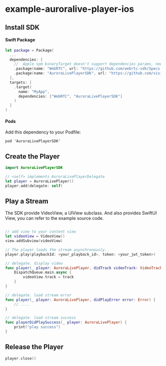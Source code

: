 # example-auroralive-player-ios

## Install SDK

#### Swift Package

```swift
let package = Package(
  ...
  dependencies: [
    //  Apple spm binaryTarget doesn't support dependencies params, need to add a WebRTC dependency here.
    .package(name: "WebRTC", url: "https://github.com/webrtc-sdk/Specs.git", .exact("114.5735.05"),
    .package(name: "AuroraLivePlayerSDK", url: "https://github.com/visionular/auroralive-player-spec.git", .upToNextMajor("1.0.0")),
  ],
  targets: [
    .target(
      name: "MyApp",
      dependencies: ["WebRTC", "AuroraLivePlayerSDK"]
    )
  ]
)
```

#### Pods

Add this dependency to your Podfile:

```podspec
pod 'AuroraLivePlayerSDK'
```

## Create the Player

```swift
import AuroraLivePlayerSDK

// <self> implements AuroraLivePlayerDelegate
let player = AuroraLivePlayer()
player.add(delegate: self)

```

## Play a Stream

The SDK provide VideoView, a UIView subclass. And also provides SwiftUI View, you can refer to the example source code.

```swift

// add view to your content view
let videoView = VideoView()
view.addSubview(videoView)

// The player loads the stream asynchronously.
player.play(playbackId: <your_playback_id>, token: <your_jwt_token>)

// delegate. display video 
func player(_ player: AuroraLivePlayer, didTrack videoTrack: VideoTrack) {
    DispatchQueue.main.async {
        videoView.track = track
    }
}

// delegate. load stream error
func player(_ player: AuroraLivePlayer, didPlayError error: Error) {
    // ....
}

// delegate. load stream success
func playerDidPlaySuccess(_ player: AuroraLivePlayer) {
    print("play success")
}

```

## Release the Player

```swift
player.close()
```
